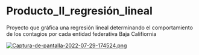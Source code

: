 # Producto_II_regresión_lineal
Proyecto que gráfica una regresión lineal determinando el comportamiento de los contagios por cada entidad federativa Baja Califiornia

[![Captura-de-pantalla-2022-07-29-174524.png](https://i.postimg.cc/28jLHQ9j/Captura-de-pantalla-2022-07-29-174524.png)](https://postimg.cc/yW5NxZz2)
